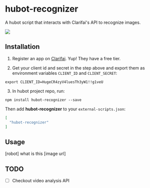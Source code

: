 # hubot-recognizer

A hubot script that interacts with Clarifai's API to recognize images.

![](./images/example.png)

## Installation

1. Register an app on [Clarifai]('http://developers.clarifai.com'). Yup! They have
a free tier.

2. Get your client id and secret in the step above and export them as
   environment variables `CLIENT_ID` and `CLIENT_SECRET`:

`export CLIENT_ID=HugeCR4zyV4luesTh3yW1!!g1veU`

3. In hubot project repo, run:

`npm install hubot-recognizer --save`

Then add **hubot-recognizer** to your `external-scripts.json`:

```json
[
  "hubot-recognizer"
]
```

## Usage
[robot] what is this [image url]

## TODO
- [ ] Checkout video analysis API
